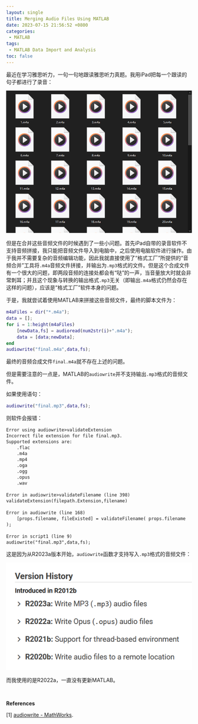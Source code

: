 ```yaml
---
layout: single
title: Merging Audio Files Using MATLAB
date: 2023-07-15 21:56:52 +0800
categories: 
 - MATLAB
tags:
 - MATLAB Data Import and Analysis
toc: false
---
```


最近在学习雅思听力，一句一句地跟读雅思听力真题。我用iPad把每一个跟读的句子都进行了录音：

<img src="https://github.com/HelloWorld-1017/blog-images/blob/main/migration/DeLLLaptop/image-20230715212548114.png?raw=true" alt="image-20230715212548114" style="zoom: 80%;" />

但是在合并这些音频文件的时候遇到了一些小问题。首先iPad自带的录音软件不支持音频拼接，我只能把音频文件导入到电脑中，之后使用电脑软件进行操作。由于我并不需要复杂的音频编辑功能，因此我就直接使用了“格式工厂”所提供的“音频合并”工具将`.m4a`音频文件拼接，并输出为`.mp3`格式的文件。但是这个合成文件有一个很大的问题，即两段音频的连接处都会有“哒”的一声，当音量放大时就会非常刺耳；并且这个现象与转换的输出格式`.mp3`无关（即输出`.m4a`格式仍然会存在这样的问题），应该是“格式工厂”软件本身的问题。

于是，我就尝试着使用MATLAB来拼接这些音频文件，最终的脚本文件为：

```matlab
m4aFiles = dir("*.m4a");
data = [];
for i = 1:height(m4aFiles)
    [newData,fs] = audioread(num2str(i)+".m4a");
    data = [data;newData];
end
audiowrite("final.m4a",data,fs);
```

最终的音频合成文件`final.m4a`就不存在上述的问题。

但是需要注意的一点是，MATLAB的`audiowrite`并不支持输出`.mp3`格式的音频文件。

如果使用语句：

```matlab
audiowrite("final.mp3",data,fs);
```

则软件会报错：

```
Error using audiowrite>validateExtension
Incorrect file extension for file final.mp3.
Supported extensions are:
	.flac
	.m4a
	.mp4
	.oga
	.ogg
	.opus
	.wav

Error in audiowrite>validateFilename (line 398)
validateExtension(filepath.Extension,filename)

Error in audiowrite (line 168)
    [props.filename, fileExisted] = validateFilename( props.filename );

Error in script1 (line 9)
audiowrite("final.mp3",data,fs);
```

这是因为从R2023a版本开始，`audiowrite`函数才支持写入`.mp3`格式的音频文件：

![image-20230715215357461](https://github.com/HelloWorld-1017/blog-images/blob/main/migration/DeLLLaptop/image-20230715215357461.png?raw=true)

而我使用的是R2022a，一直没有更新MATLAB。

<br>

**References**

[1] [audiowrite - MathWorks](https://ww2.mathworks.cn/help/matlab/ref/audiowrite.html?lang=en).